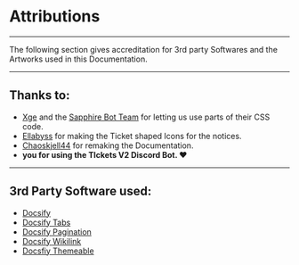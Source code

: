 # Attributions

---

The following section gives accreditation for 3rd party Softwares and the Artworks used in this Documentation.

---

## Thanks to:

* [Xge](https://xge.dev) and the [Sapphire Bot Team](https://sapph.xyz) for letting us use parts of their CSS code.
* [Ellabyss](https://twitch.tv/ellabyss) for making the Ticket shaped Icons for the notices.
* [Chaoskjell44](https://github.com/chaoskjell44) for remaking the Documentation.
* **you for using the TIckets V2 Discord Bot. :heart:** 

---

## 3rd Party Software used:

* [Docsify](https://docsify.js.org)
* [Docsify Tabs](https://github.com/jhildenbiddle/docsify-tabs)
* [Docsify Pagination](https://github.com/imyelo/docsify-pagination)
* [Docsify Wikilink](https://github.com/zpengg/docsify-wikilink)
* [Docsfiy Themeable](https://github.com/jhildenbiddle/docsify-themeable)
